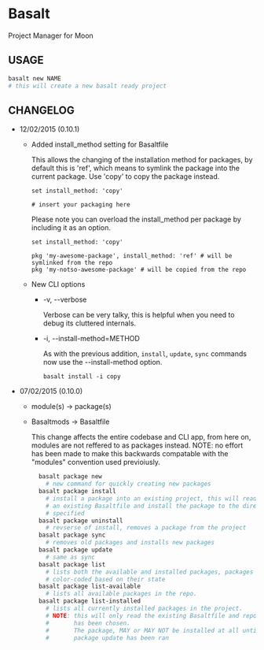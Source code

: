 Basalt
======
Project Manager for Moon

## USAGE
```bash
basalt new NAME
# this will create a new basalt ready project
```

## CHANGELOG
* 12/02/2015 (0.10.1)
  * Added install_method setting for Basaltfile

    This allows the changing of the installation method for packages, by
    default this is 'ref', which means to symlink the package into the current
    package.
    Use 'copy' to copy the package instead.
    ```
    set install_method: 'copy'

    # insert your packaging here
    ```

    Please note you can overload the install_method per package by including
    it as an option.

    ```
    set install_method: 'copy'

    pkg 'my-awesome-package', install_method: 'ref' # will be symlinked from the repo
    pkg 'my-notso-awesome-package' # will be copied from the repo
    ```

  * New CLI options
    * -v, --verbose

      Verbose can be very talky, this is helpful when you need to debug its
      cluttered internals.

    * -i, --install-method=METHOD

      As with the previous addition, `install`, `update`, `sync` commands now
      use the --install-method option.

      ```
      basalt install -i copy
      ```

* 07/02/2015 (0.10.0)
  * module(s) -> package(s)
  * Basaltmods -> Basaltfile

    This change affects the entire codebase and CLI app, from here on,
    modules are not reffered to as packages instead.
    NOTE: no effort has been made to make this backwards compatable with
          the "modules" convention used previoiusly.

    ```bash
      basalt package new
        # new command for quickly creating new packages
      basalt package install
        # install a package into an existing project, this will read
        # an existing Basaltfile and install the package to the directory
        # specified
      basalt package uninstall
        # revserse of install, removes a package from the project
      basalt package sync
        # removes old packages and installs new packages
      basalt package update
        # same as sync
      basalt package list
        # lists both the available and installed packages, packages are
        # color-coded based on their state
      basalt package list-available
        # lists all available packages in the repo.
      basalt package list-installed
        # lists all currently installed packages in the project.
        # NOTE: this will only read the existing Basaltfile and report what
        #       has been chosen.
        #       The package, MAY or MAY NOT be installed at all until basalt
        #       package update has been ran
    ```

